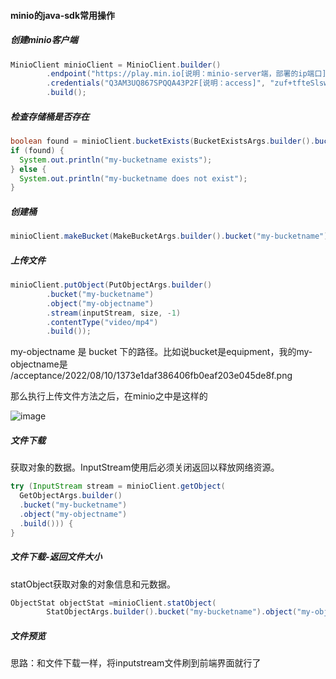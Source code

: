 #### minio的java-sdk常用操作

##### 创建minio客户端
```java
MinioClient minioClient = MinioClient.builder()
        .endpoint("https://play.min.io[说明：minio-server端，部署的ip端口]")
        .credentials("Q3AM3UQ867SPQQA43P2F[说明：access]", "zuf+tfteSlswRu7BJ86wekitnifILbZam1KYY3TG[说明：secret]")
        .build();
```

##### 检查存储桶是否存在
```java
boolean found = minioClient.bucketExists(BucketExistsArgs.builder().bucket("my-bucketname").build());
if (found) {
  System.out.println("my-bucketname exists");
} else {
  System.out.println("my-bucketname does not exist");
}
```

##### 创建桶
```java
minioClient.makeBucket(MakeBucketArgs.builder().bucket("my-bucketname").build());
```

##### 上传文件
```java
minioClient.putObject(PutObjectArgs.builder()
        .bucket("my-bucketname")
        .object("my-objectname")
        .stream(inputStream, size, -1)
        .contentType("video/mp4")
        .build());
```
my-objectname 是 bucket 下的路径。比如说bucket是equipment，我的my-objectname是 /acceptance/2022/08/10/1373e1daf386406fb0eaf203e045de8f.png

那么执行上传文件方法之后，在minio之中是这样的

![image](https://user-images.githubusercontent.com/97614802/183845855-9f6b1fff-d630-49f9-9585-3c8ef592c29b.png)

##### 文件下载
获取对象的数据。InputStream使用后必须关闭返回以释放网络资源。
```java
try (InputStream stream = minioClient.getObject(
  GetObjectArgs.builder()
  .bucket("my-bucketname")
  .object("my-objectname")
  .build())) {
}
```

##### 文件下载-返回文件大小
statObject获取对象的对象信息和元数据。
```java
ObjectStat objectStat =minioClient.statObject(
        StatObjectArgs.builder().bucket("my-bucketname").object("my-objectname").build())
```

##### 文件预览
思路：和文件下载一样，将inputstream文件刷到前端界面就行了

